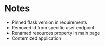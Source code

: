 # Notes

- Pinned flask version in requirements
- Removed id from specific user endpoint
- Renamed resources property in main page
- Conternized application

